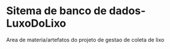 # Sitema de banco de dados-LuxoDoLixo
Area de materia/artefatos do projeto de gestao de coleta de lixo
